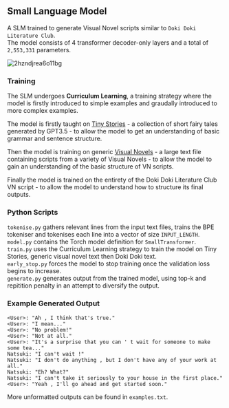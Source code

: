 ## Small Language Model

A SLM trained to generate Visual Novel scripts similar to `Doki Doki Literature Club`.  
The model consists of 4 transformer decoder-only layers and a total of `2,553,331` parameters.  

![2hzndjrea6o11bg](https://github.com/user-attachments/assets/5fccba18-5db6-49ac-9178-6156bb5d41ed)


### Training
The SLM undergoes **Curriculum Learning**, a training strategy where the model is firstly introduced to simple examples and graudally introduced to more complex examples.  

The model is firstly taught on [Tiny Stories](https://huggingface.co/datasets/roneneldan/TinyStories) - a collection of short fairy tales generated by GPT3.5 - to allow the model to get an understanding of basic grammar and sentence structure.

Then the model is training on generic [Visual Novels](https://huggingface.co/datasets/alpindale/visual-novels) - a large text file containing scripts from a variety of Visual Novels - to allow the model to gain an understanding of the basic structure of VN scripts.

Finally the model is trained on the entirety of the Doki Doki Literature Club VN script - to allow the model to understand how to structure its final outputs.

### Python Scripts
`tokenise.py` gathers relevant lines from the input text files, trains the BPE tokeniser and tokenises each line into a vector of size `INPUT_LENGTH`.  
`model.py` contains the Torch model definition for `SmallTransformer`.  
`train.py` uses the Curriculum Learning strategy to train the model on Tiny Stories, generic visual novel text then Doki Doki text.  
`early_stop.py` forces the model to stop training once the validation loss begins to increase.  
`generate.py` generates output from the trained model, using top-k and repitition penalty in an attempt to diversify the output.  

### Example Generated Output
```
<User>: "Ah , I think that's true." 
<User>: "I mean..." 
<User>: "No problem!" 
<User>: "Not at all." 
<User>: "It's a surprise that you can ' t wait for someone to make some tea..." 
Natsuki: "I can't wait !" 
Natsuki: "I don't do anything , but I don't have any of your work at all." 
Natsuki: "Eh? What?" 
Natsuki: "I can't take it seriously to your house in the first place." 
<User>: "Yeah , I'll go ahead and get started soon." 
```
More unformatted outputs can be found in `examples.txt`.
